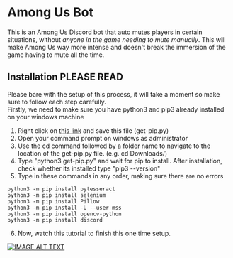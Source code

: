 # Among Us Bot

This is an Among Us Discord bot that auto mutes players in certain situations, without *anyone in the game needing to mute manually*. This will make Among Us way more intense and doesn't break the immersion of the game having to mute all the time.

## Installation PLEASE READ

Please bare with the setup of this process, it will take a moment so make sure to follow each step carefully. <br />
Firstly, we need to make sure you have python3 and pip3 already installed on your windows machine

1) Right click on <a href="https://bootstrap.pypa.io/get-pip.py" download>this link</a> and save this file (get-pip.py)
2) Open your command prompt on windows as administrator
3) Use the cd command followed by a folder name to navigate to the location of the get-pip.py file. (e.g. cd Downloads/)
4) Type "python3 get-pip.py" and wait for pip to install. After installation, check whether its installed type "pip3 --version"
5) Type in these commands in any order, making sure there are no errors

```
python3 -m pip install pytesseract
python3 -m pip install selenium
python3 -m pip install Pillow
python3 -m pip install -U --user mss
python3 -m pip install opencv-python
python3 -m pip install discord
```

6) Now, watch this tutorial to finish this one time setup.


[![IMAGE ALT TEXT](https://i.imgur.com/VgEd7qa.jpg)](https://www.youtube.com/watch?v=TrBBLbwmQic "AMONG US Discord Mute Bot [Download and Setup Tutorial]")
